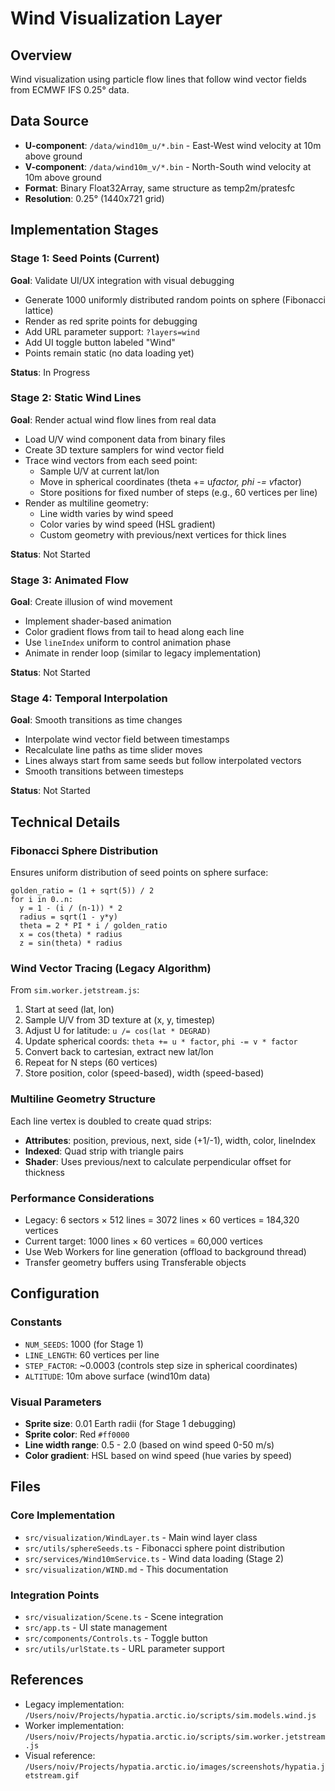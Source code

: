 # Wind Visualization Layer

## Overview
Wind visualization using particle flow lines that follow wind vector fields from ECMWF IFS 0.25° data.

## Data Source
- **U-component**: `/data/wind10m_u/*.bin` - East-West wind velocity at 10m above ground
- **V-component**: `/data/wind10m_v/*.bin` - North-South wind velocity at 10m above ground
- **Format**: Binary Float32Array, same structure as temp2m/pratesfc
- **Resolution**: 0.25° (1440x721 grid)

## Implementation Stages

### Stage 1: Seed Points (Current)
**Goal**: Validate UI/UX integration with visual debugging

- Generate 1000 uniformly distributed random points on sphere (Fibonacci lattice)
- Render as red sprite points for debugging
- Add URL parameter support: `?layers=wind`
- Add UI toggle button labeled "Wind"
- Points remain static (no data loading yet)

**Status**: In Progress

### Stage 2: Static Wind Lines
**Goal**: Render actual wind flow lines from real data

- Load U/V wind component data from binary files
- Create 3D texture samplers for wind vector field
- Trace wind vectors from each seed point:
  - Sample U/V at current lat/lon
  - Move in spherical coordinates (theta += u*factor, phi -= v*factor)
  - Store positions for fixed number of steps (e.g., 60 vertices per line)
- Render as multiline geometry:
  - Line width varies by wind speed
  - Color varies by wind speed (HSL gradient)
  - Custom geometry with previous/next vertices for thick lines

**Status**: Not Started

### Stage 3: Animated Flow
**Goal**: Create illusion of wind movement

- Implement shader-based animation
- Color gradient flows from tail to head along each line
- Use `lineIndex` uniform to control animation phase
- Animate in render loop (similar to legacy implementation)

**Status**: Not Started

### Stage 4: Temporal Interpolation
**Goal**: Smooth transitions as time changes

- Interpolate wind vector field between timestamps
- Recalculate line paths as time slider moves
- Lines always start from same seeds but follow interpolated vectors
- Smooth transitions between timesteps

**Status**: Not Started

## Technical Details

### Fibonacci Sphere Distribution
Ensures uniform distribution of seed points on sphere surface:
```
golden_ratio = (1 + sqrt(5)) / 2
for i in 0..n:
  y = 1 - (i / (n-1)) * 2
  radius = sqrt(1 - y*y)
  theta = 2 * PI * i / golden_ratio
  x = cos(theta) * radius
  z = sin(theta) * radius
```

### Wind Vector Tracing (Legacy Algorithm)
From `sim.worker.jetstream.js`:
1. Start at seed (lat, lon)
2. Sample U/V from 3D texture at (x, y, timestep)
3. Adjust U for latitude: `u /= cos(lat * DEGRAD)`
4. Update spherical coords: `theta += u * factor`, `phi -= v * factor`
5. Convert back to cartesian, extract new lat/lon
6. Repeat for N steps (60 vertices)
7. Store position, color (speed-based), width (speed-based)

### Multiline Geometry Structure
Each line vertex is doubled to create quad strips:
- **Attributes**: position, previous, next, side (+1/-1), width, color, lineIndex
- **Indexed**: Quad strip with triangle pairs
- **Shader**: Uses previous/next to calculate perpendicular offset for thickness

### Performance Considerations
- Legacy: 6 sectors × 512 lines = 3072 lines × 60 vertices = 184,320 vertices
- Current target: 1000 lines × 60 vertices = 60,000 vertices
- Use Web Workers for line generation (offload to background thread)
- Transfer geometry buffers using Transferable objects

## Configuration

### Constants
- `NUM_SEEDS`: 1000 (for Stage 1)
- `LINE_LENGTH`: 60 vertices per line
- `STEP_FACTOR`: ~0.0003 (controls step size in spherical coordinates)
- `ALTITUDE`: 10m above surface (wind10m data)

### Visual Parameters
- **Sprite size**: 0.01 Earth radii (for Stage 1 debugging)
- **Sprite color**: Red `#ff0000`
- **Line width range**: 0.5 - 2.0 (based on wind speed 0-50 m/s)
- **Color gradient**: HSL based on wind speed (hue varies by speed)

## Files

### Core Implementation
- `src/visualization/WindLayer.ts` - Main wind layer class
- `src/utils/sphereSeeds.ts` - Fibonacci sphere point distribution
- `src/services/Wind10mService.ts` - Wind data loading (Stage 2)
- `src/visualization/WIND.md` - This documentation

### Integration Points
- `src/visualization/Scene.ts` - Scene integration
- `src/app.ts` - UI state management
- `src/components/Controls.ts` - Toggle button
- `src/utils/urlState.ts` - URL parameter support

## References
- Legacy implementation: `/Users/noiv/Projects/hypatia.arctic.io/scripts/sim.models.wind.js`
- Worker implementation: `/Users/noiv/Projects/hypatia.arctic.io/scripts/sim.worker.jetstream.js`
- Visual reference: `/Users/noiv/Projects/hypatia.arctic.io/images/screenshots/hypatia.jetstream.gif`
